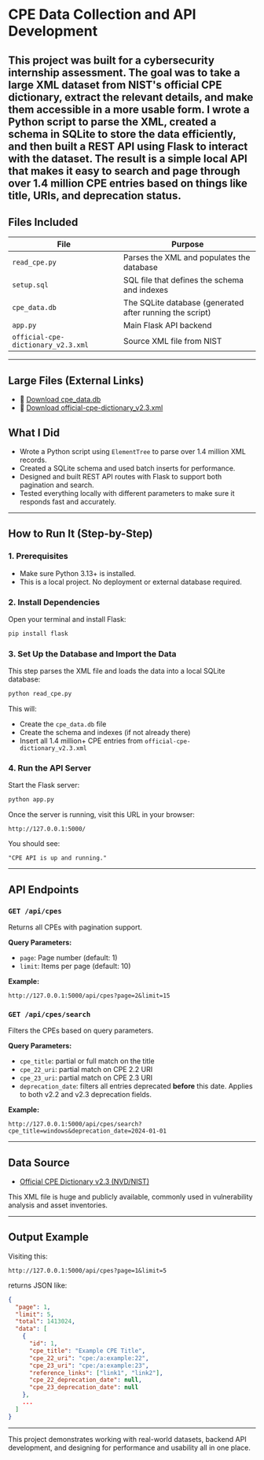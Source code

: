 # CPE Data Collection and API Development

This project was built for a cybersecurity internship assessment. The goal was to take a large XML dataset from NIST's official CPE dictionary, extract the relevant details, and make them accessible in a more usable form. I wrote a Python script to parse the XML, created a schema in SQLite to store the data efficiently, and then built a REST API using Flask to interact with the dataset. The result is a simple local API that makes it easy to search and page through over 1.4 million CPE entries based on things like title, URIs, and deprecation status.
---

## Files Included

| File                                | Purpose                                                   |
|-------------------------------------|-----------------------------------------------------------|
| `read_cpe.py`                       | Parses the XML and populates the database                 |
| `setup.sql`                         | SQL file that defines the schema and indexes              |
| `cpe_data.db`                       | The SQLite database (generated after running the script)  |
| `app.py`                            | Main Flask API backend                                    |
| `official-cpe-dictionary_v2.3.xml`  | Source XML file from NIST                                 |

---

## Large Files (External Links)

- 📂 [Download cpe_data.db](https://1drv.ms/u/c/e3db8d91938a2eeb/EV8OC0MRAdxOsGRhlpWMEqUBbIg7-SZ_gJVeR4FycesEHg?e=2IONKS)
- 📂 [Download official-cpe-dictionary_v2.3.xml](lhttps://1drv.ms/u/c/e3db8d91938a2eeb/Eb4LWr1-sNlPuxAVotV-5-cBtRexXswLTMSRU7NjuxKH4A?e=fMFgF1)


## What I Did
- Wrote a Python script using `ElementTree` to parse over 1.4 million XML records.
- Created a SQLite schema and used batch inserts for performance.
- Designed and built REST API routes with Flask to support both pagination and search.
- Tested everything locally with different parameters to make sure it responds fast and accurately.

---

## How to Run It (Step-by-Step)

### 1. Prerequisites
- Make sure Python 3.13+ is installed.
- This is a local project. No deployment or external database required.

### 2. Install Dependencies
Open your terminal and install Flask:

```bash
pip install flask
```

### 3. Set Up the Database and Import the Data
This step parses the XML file and loads the data into a local SQLite database:

```bash
python read_cpe.py
```

This will:
- Create the `cpe_data.db` file
- Create the schema and indexes (if not already there)
- Insert all 1.4 million+ CPE entries from `official-cpe-dictionary_v2.3.xml`

### 4. Run the API Server
Start the Flask server:

```bash
python app.py
```

Once the server is running, visit this URL in your browser:

```
http://127.0.0.1:5000/
```

You should see:
```
"CPE API is up and running."
```

---

## API Endpoints

### `GET /api/cpes`
Returns all CPEs with pagination support.

**Query Parameters:**
- `page`: Page number (default: 1)
- `limit`: Items per page (default: 10)

**Example:**
```
http://127.0.0.1:5000/api/cpes?page=2&limit=15
```

### `GET /api/cpes/search`
Filters the CPEs based on query parameters.

**Query Parameters:**
- `cpe_title`: partial or full match on the title
- `cpe_22_uri`: partial match on CPE 2.2 URI
- `cpe_23_uri`: partial match on CPE 2.3 URI
- `deprecation_date`: filters all entries deprecated **before** this date. Applies to both v2.2 and v2.3 deprecation fields.

**Example:**
```
http://127.0.0.1:5000/api/cpes/search?cpe_title=windows&deprecation_date=2024-01-01
```

---

## Data Source
- [Official CPE Dictionary v2.3 (NVD/NIST)](https://nvd.nist.gov/products/cpe)

This XML file is huge and publicly available, commonly used in vulnerability analysis and asset inventories.

---

## Output Example

Visiting this:
```
http://127.0.0.1:5000/api/cpes?page=1&limit=5
```
returns JSON like:
```json
{
  "page": 1,
  "limit": 5,
  "total": 1413024,
  "data": [
    {
      "id": 1,
      "cpe_title": "Example CPE Title",
      "cpe_22_uri": "cpe:/a:example:22",
      "cpe_23_uri": "cpe:/a:example:23",
      "reference_links": ["link1", "link2"],
      "cpe_22_deprecation_date": null,
      "cpe_23_deprecation_date": null
    },
    ...
  ]
}
```

---

This project demonstrates working with real-world datasets, backend API development, and designing for performance and usability all in one place.
